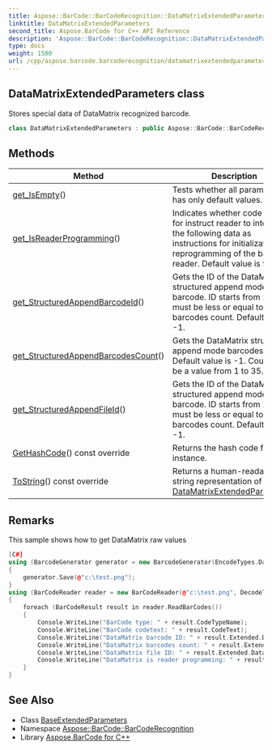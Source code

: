 ```yaml
---
title: Aspose::BarCode::BarCodeRecognition::DataMatrixExtendedParameters class
linktitle: DataMatrixExtendedParameters
second_title: Aspose.BarCode for C++ API Reference
description: 'Aspose::BarCode::BarCodeRecognition::DataMatrixExtendedParameters class. Stores special data of DataMatrix recognized barcode in C++.'
type: docs
weight: 1500
url: /cpp/aspose.barcode.barcoderecognition/datamatrixextendedparameters/
---
```

## DataMatrixExtendedParameters class


Stores special data of DataMatrix recognized barcode.

```cpp
class DataMatrixExtendedParameters : public Aspose::BarCode::BarCodeRecognition::BaseExtendedParameters
```

## Methods

| Method | Description |
| --- | --- |
| [get_IsEmpty](../baseextendedparameters/get_isempty/)() | Tests whether all parameters has only default values. |
| [get_IsReaderProgramming](./get_isreaderprogramming/)() | Indicates whether code is used for instruct reader to interpret the following data as instructions for initialization or reprogramming of the bar code reader. Default value is false. |
| [get_StructuredAppendBarcodeId](./get_structuredappendbarcodeid/)() | Gets the ID of the DataMatrix structured append mode barcode. ID starts from 1 and must be less or equal to barcodes count. Default value is -1. |
| [get_StructuredAppendBarcodesCount](./get_structuredappendbarcodescount/)() | Gets the DataMatrix structured append mode barcodes count. Default value is -1. Count must be a value from 1 to 35. |
| [get_StructuredAppendFileId](./get_structuredappendfileid/)() | Gets the ID of the DataMatrix structured append mode barcode. ID starts from 1 and must be less or equal to barcodes count. Default value is -1. |
| [GetHashCode](./gethashcode/)() const override | Returns the hash code for this instance. |
| [ToString](./tostring/)() const override | Returns a human-readable string representation of this [DataMatrixExtendedParameters](./). |
## Remarks


This sample shows how to get DataMatrix raw values 
```cpp
[C#]
using (BarcodeGenerator generator = new BarcodeGenerator(EncodeTypes.DataMatrix, "12345"))
{
    generator.Save(@"c:\test.png");
}
using (BarCodeReader reader = new BarCodeReader(@"c:\test.png", DecodeType.DataMatrix))
{
    foreach (BarCodeResult result in reader.ReadBarCodes())
    {
        Console.WriteLine("BarCode type: " + result.CodeTypeName);
        Console.WriteLine("BarCode codetext: " + result.CodeText);
        Console.WriteLine("DataMatrix barcode ID: " + result.Extended.DataMatrix.StructuredAppendBarcodeId);
        Console.WriteLine("DataMatrix barcodes count: " + result.Extended.DataMatrix.StructuredAppendBarcodesCount);
        Console.WriteLine("DataMatrix file ID: " + result.Extended.DataMatrix.StructuredAppendFileId);
        Console.WriteLine("DataMatrix is reader programming: " + result.Extended.DataMatrix.IsReaderProgramming);
    }
}
```

## See Also

* Class [BaseExtendedParameters](../baseextendedparameters/)
* Namespace [Aspose::BarCode::BarCodeRecognition](../)
* Library [Aspose.BarCode for C++](../../)
